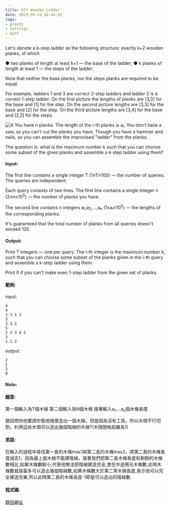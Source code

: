 ```yaml
---
title: DIY Wooden Ladder
date: 2019-09-19 16:04:52
tags:
- greedy
- sortings
- math
---
```

Let's denote a k-step ladder as the following structure: exactly k+2 wooden planks, of which

● two planks of length at least k+1 — the base of the ladder;
● k planks of length at least 1 — the steps of the ladder;

Note that neither the base planks, nor the steps planks are required to be equal.

For example, ladders 1 and 3 are correct 2-step ladders and ladder 2 is a correct 1-step ladder. On the first picture the lengths of planks are [3,3] for the base and [1] for the step. On the second picture lengths are [3,3] for the base and [2] for the step. On the third picture lengths are [3,4] for the base and [2,3] for the steps.
<!-- more -->
![A](A.PNG)
You have n planks. The length of the i-th planks is a<sub>i</sub>. You don't have a saw, so you can't cut the planks you have. Though you have a hammer and nails, so you can assemble the improvised "ladder" from the planks.

The question is: what is the maximum number k such that you can choose some subset of the given planks and assemble a k-step ladder using them?
#### Input:
The first line contains a single integer T (1≤T≤100) — the number of queries. The queries are independent.

Each query consists of two lines. The first line contains a single integer n (2≤n≤10<sup>5</sup>) — the number of planks you have.

The second line contains n integers a<sub>1</sub>,a<sub>2</sub>,…,a<sub>n</sub> (1≤a<sub>i</sub>≤10<sup>5</sup>) — the lengths of the corresponding planks.

It's guaranteed that the total number of planks from all queries doesn't exceed 105.
#### Output:
Print T integers — one per query. The i-th integer is the maximum number k, such that you can choose some subset of the planks given in the i-th query and assemble a k-step ladder using them.

Print 0 if you can't make even 1-step ladder from the given set of planks.
#### 範例:
input:
```
4
4
1 3 1 3
3
3 3 2
5
2 3 3 4 2
3
1 1 2
```
output:
```
2
1
2
0
```

#### Note:

#### 題意:
第一個輸入為T個木梯
第二個輸入為N個木條
接著輸入a<sub>1</sub>....a<sub>n</sub>個木條長度

題目問你他要請你幫他隨便造出一個木梯，但是因為沒有工具，所以木頭不行切割，利用這些木頭可以造出幾個階梯的木梯?(木頭間格距離為1)
#### 思路:
在輸入的過程中尋找第一長的木條max1與第二長的木條max2，將第二長的木條長度減去1，因為最上面木梯不能建階梯，接著我們把第二長木條長度和剩餘的木條數相比,如果木條數較小,代表他無法把階梯建造完全,會在中途用光木條數,此時木條數就是最多可以造出幾個階梯數,如果木條數大於第二常木條長度,表示他可以完全建造完畢,所以此時第二長的木條長度-1即是可以造出的階梯數.

#### 程式碼:
<script src="https://gist.github.com/Daviswww/6b5a155e8e6747f7dd817d186437a46c.js"></script>
[題目網址](http://codeforces.com/problemset/problem/1197/A)
